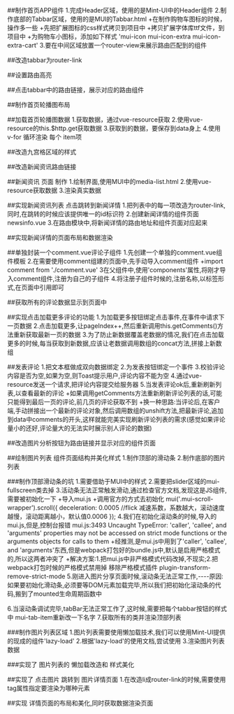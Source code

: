 ##制作首页APP组件
1.完成Header区域，使用的是Mint-UI中的Header组件
2.制作底部的Tabbar区域，使用的是MUI的Tabbar.html
  +在制作购物车图标的时候，操作多一些
  +先把扩展图标的css样式拷贝到项目中
  +拷贝扩展字体库ttf文件，到项目中
  +为购物车小图标，添加如下样式 'mui-icon mui-icon-extra mui-icon-extra-cart'
3.要在中间区域放置一个router-view来展示路由匹配到的组件

##改造tabbar为router-link


##设置路由高亮


##点击tabbar中的路由链接，展示对应的路由组件

##制作首页轮播图布局


##加载首页轮播图数据
1.获取数据，通过vue-resource获取
2.使用vue-resource的this.$http.get获取数据
3.获取到的数据，要保存到data身上
4.使用 v-for 循环渲染 每个 item项

##改造九宫格区域的样式

##改造新闻资讯路由链接

##新闻资讯 页面 制作
1.绘制界面,使用MUI中的media-list.html
2.使用vue-resource获取数据
3.渲染真实数据

##实现新闻资讯列表 点击跳转到新闻详情
1.把列表中的每一项改造为router-link,同时,在跳转的时候应该提供唯一的id标识符
2.创建新闻详情的组件页面newsinfo.vue
3.在路由模块中,将新闻详情的路由地址和组件页面对应起来


##实现新闻详情的页面布局和数据渲染

##单独封装一个comment.vue评论子组件
1.先创建一个单独的comment.vue组件模板
2.在需要使用comment组建的页面中,先手动导入comment组件
+import comment from './comment.vue'
3在父组件中,使用'components'属性,将刚才导入comment组件,注册为自己的子组件
4.将注册子组件时候的,注册名称,以标签形式,在页面中引用即可

##获取所有的评论数据显示到页面中

##实现点击加载更多评论的功能
1.为加载更多按钮绑定点击事件,在事件中请求下一页数据
2.点击加载更多,让pageIndex++,然后重新调用this.getComments()方法重新获取最新一页的数据
3.为了防止新数据覆盖老数据的情况,我们在点击加载更多的时候,每当获取到新数据,应该让老数据调用数组的concat方法,拼接上新数组

##发表评论
1.把文本框做成双向数据绑定
2.为发表按钮绑定一个事件
3.校验评论内容是否为空,如果为空,则Toast提示用户,评论内容不能为空
4.通过vue-resource发送一个请求,把评论内容提交给服务器
5.当发表评论ok后,重新刷新列表,以查看最新的评论
+如果调用getComments方法重新刷新评论列表的话,可能只能得到最后一页的评论,前几页的评论获取不到
+换一种思路:当评论后,在客户端,手动拼接出一个最新的评论对象,然后调用数组的unshift方法,把最新评论,追加到data中comments的开头,这样就能完美实现刷新评论列表的需求(感觉如果评论量小的还好,评论量大的无法实时展示别人评论的数据)


##改造图片分析按钮为路由链接并显示对应的组件页面

##绘制图片列表 组件页面结构并美化样式
1.制作顶部的滑动条
2.制作底部的图片列表


###制作顶部滑动条的坑
1.需要借助于MUI中的样式
2.需要把slider区域的mui-fullscreen类去掉
3.活动条无法正常触发滑动,通过检查官方文档,发现这是JS组件,需要被初始化一下
  +导入mui.js
  +调用官方的方式去初始化
      mui('.mui-scroll-wrapper').scroll({
      deceleration: 0.0005 //flick 减速系数，系数越大，滚动速度越慢，滚动距离越小，默认值0.0006
    });
4.我们在初始化滚动条的时候,导入的mui.js,但是,控制台报错
mui.js:3493 Uncaught TypeError: 'caller', 'callee', and 'arguments' properties may not be accessed on strict mode functions or the arguments objects for calls to them
 +经推测,是mui.js中用到了'caller', 'callee', and 'arguments'东西,但是webpack打包好的bundle.js中,默认是启用严格模式的,所以这两者冲突了
  +解决方案:1.把mui.js中非严格模式代码改掉,不现实;2.把webpack打包时候的严格模式禁用掉
  移除严格模式插件
  plugin-transform-remove-strict-mode
5.刚进入图片分享页面时候,滚动条无法正常工作,----原因:如果要初始化滑动条,必须要等DOM元素加载完毕,所以我们把初始化滚动条的代码,搬到了mounted生命周期函数中

6.当滚动条调试完毕,tabBar无法正常工作了,这时候,需要把每个tabbar按钮的样式中
mui-tab-item重新改一下名字
7.获取所有的类并渲染顶部列表



###制作图片列表区域
1.图片列表需要使用懒加载技术,我们可以使用Mint-UI提供的现成的组件'lazy-load'
2.根据'lazy-load'的使用文档,尝试使用
3.渲染图片列表数据


###实现了 图片列表的 懒加载改造和 样式美化


##实现了 点击图片 跳转到 图片详情页面
1.在改造li成router-link的时候,需要使用tag属性指定要渲染为哪种元素

##实现 详情页面的布局和美化,同时获取数据渲染页面